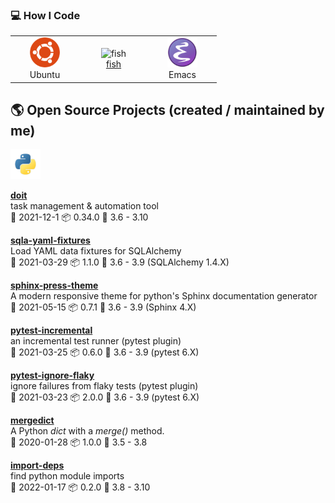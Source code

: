 ### 💻 How I Code

<table>
  <tr>
    <td align="center" width="96">
      <img src="https://raw.githubusercontent.com/github/explore/80688e429a7d4ef2fca1e82350fe8e3517d3494d/topics/ubuntu/ubuntu.png" width="48" height="48" alt="Ubuntu" /><br/>
      Ubuntu
    </td>
    <td align="center" width="96">
     <img src="https://fishshell.com/assets/img/Terminal_Logo2_CRT_Flat.png" width="48" height="48" alt="fish" /><br/>
     <a href="https://github.com/fish-shell/fish-shell">fish</a>
    </td>
    <td align="center" width="96">
      <img src="https://raw.githubusercontent.com/github/explore/80688e429a7d4ef2fca1e82350fe8e3517d3494d/topics/emacs/emacs.png" width="48" height="48" alt="Emacs" /><br/>
      Emacs
    </td>
  </tr>
</table>

<!-- <img src="" width="48" height="48" alt="" /> -->

## 🌎 Open Source Projects (created / maintained by me)

<img src="https://raw.githubusercontent.com/github/explore/80688e429a7d4ef2fca1e82350fe8e3517d3494d/topics/python/python.png" width="48" height="48" alt="Python" />

[**doit**](https://github.com/pydoit/doit)<br/>
task management & automation tool <br/>
📆 2021-12-1  📦 0.34.0  🐍 3.6 - 3.10

[**sqla-yaml-fixtures**](https://github.com/schettino72/sqla_yaml_fixtures)<br/>
Load YAML data fixtures for SQLAlchemy  <br/>
📆 2021-03-29  📦 1.1.0  🐍 3.6 - 3.9 (SQLAlchemy 1.4.X)

[**sphinx-press-theme**](https://github.com/schettino72/sphinx_press_theme) <br/>
A modern responsive theme for python's Sphinx documentation generator <br/>
📆 2021-05-15  📦 0.7.1  🐍 3.6 - 3.9 (Sphinx 4.X)

[**pytest-incremental**](https://github.com/pytest-dev/pytest-incremental) <br/>
an incremental test runner (pytest plugin) <br/>
📆 2021-03-25  📦 0.6.0  🐍 3.6 - 3.9 (pytest 6.X) 

[**pytest-ignore-flaky**](https://github.com/schettino72/pytest-ignore-flaky) <br/>
ignore failures from flaky tests (pytest plugin) <br/>
📆 2021-03-23  📦 2.0.0  🐍 3.6 - 3.9 (pytest 6.X)

[**mergedict**](https://github.com/schettino72/mergedict) <br/>
A Python *dict* with a *merge()* method.<br/>
📆 2020-01-28  📦 1.0.0  🐍 3.5 - 3.8

[**import-deps**](https://github.com/schettino72/import-deps) <br/>
find python module imports <br/>
📆 2022-01-17  📦 0.2.0  🐍 3.8 - 3.10



<!--

**schettino72/schettino72** is a ✨ _special_ ✨ repository because its `README.md` (this file) appears on your GitHub profile.

Here are some ideas to get you started:

- 🔭 I’m currently working on ...
- 🌱 I’m currently learning ...
- 👯 I’m looking to collaborate on ...
- 🤔 I’m looking for help with ...
- 💬 Ask me about ...
- 📫 How to reach me: ...
- 😄 Pronouns: ...
- ⚡ Fun fact: ...
-->
